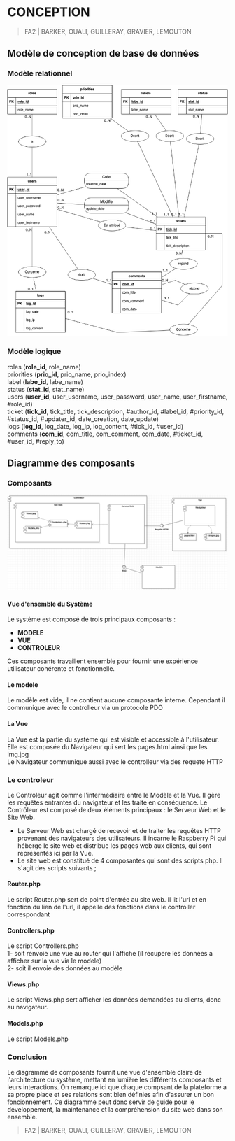 # CONCEPTION  

> FA2 | BARKER, OUALI, GUILLERAY, GRAVIER, LEMOUTON  

## Modèle de conception de base de données  

### Modèle relationnel  

![Modèle relationnel](./img/Modele_Relationnel.png)  

### Modèle logique  

roles (__role_id__, role_name)  
priorities (__prio_id__, prio_name, prio_index)  
label (__labe_id__, labe_name)  
status (__stat_id__, stat_name)  
users (__user_id__, user_username, user_password, user_name, user_firstname, #role_id)  
ticket (__tick_id__, tick_title, tick_description, #author_id, #label_id, #priority_id, #status_id, #updater_id, date_creation, date_update)  
logs (__log_id__, log_date, log_ip, log_content, #tick_id, #user_id)  
comments (__com_id__, com_title, com_comment, com_date, #ticket_id, #user_id, #reply_to)  

## Diagramme des composants

### Composants  

![Diagramme_composants](./img/diagramme_composants.png)

#### Vue d'ensemble du Système
Le système est composé de trois principaux composants :
* **MODELE**  
* **VUE**  
* **CONTROLEUR**  

Ces composants travaillent ensemble pour fournir une expérience utilisateur cohérente et fonctionnelle.



#### Le modele
Le modèle est vide, il ne contient aucune composante interne. Cependant il communique
avec le controlleur via un protocole PDO

#### La Vue
La Vue est la partie du système qui est visible et accessible à l'utilisateur.  
Elle est composée du Navigateur qui sert les pages.html ainsi que les img.jpg  
Le Navigateur communique aussi avec le controlleur via des requete HTTP

### Le controleur
Le Contrôleur agit comme l'intermédiaire entre le Modèle et la Vue. 
Il gère les requêtes entrantes du navigateur et les traite en conséquence. 
Le Contrôleur est composé de deux éléments principaux : le Serveur Web et le Site Web.  
- Le Serveur Web est chargé de recevoir et de traiter les requêtes HTTP provenant des navigateurs des utilisateurs. 
Il incarne le Raspberry Pi qui héberge le site web et distribue les pages web aux clients, qui sont représentés ici par la Vue.
- Le site web est constitué de 4 composantes qui sont des scripts php. Il s'agit des scripts suivants ;


#### Router.php
Le script Router.php sert de point d'entrée au site web. Il lit l'url et en fonction du lien de l'url, il appelle des fonctions dans le controller correspondant

#### Controllers.php
Le script Controllers.php  
1- soit renvoie une vue au router qui l'affiche (il recupere les données a afficher sur la vue via le modele)  
2- soit il envoie des données au modèle

#### Views.php
Le script Views.php sert afficher les données demandées au clients, donc au navigateur.

#### Models.php
Le script Models.php

### Conclusion  

Le diagramme de composants fournit une vue d'ensemble claire de l'architecture du système, mettant en lumière les différents composants et leurs interactions.
On remarque ici que chaque compsant de la plateforme a sa propre place et ses relations sont bien définies afin d'assurer un bon foncionnement.
Ce diagramme peut donc servir de guide pour le développement, la maintenance et la compréhension du site web dans son ensemble.


> FA2 | BARKER, OUALI, GUILLERAY, GRAVIER, LEMOUTON  